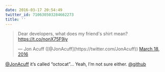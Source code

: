 ```yaml
---
date: 2016-03-17 20:54:49
twitter_id: 710630503284662273
title: ''
---
```


<blockquote class="twitter-tweet"><p lang="en" dir="ltr">Dear developers, what does my friend&#39;s shirt mean? <a href="https://t.co/nonX75F9iy">https://t.co/nonX75F9iy</a></p>&mdash; Jon Acuff ([@JonAcuff](https://twitter.com/JonAcuff)) <a href="https://twitter.com/JonAcuff/status/710618354818617344?ref_src=twsrc%5Etfw">March 18, 2016</a></blockquote>
<script async src="https://platform.twitter.com/widgets.js" charset="utf-8"></script>

[@JonAcuff](https://twitter.com/JonAcuff) it’s called “octocat”… Yeah, I’m not sure either. [@github](https://twitter.com/github)
